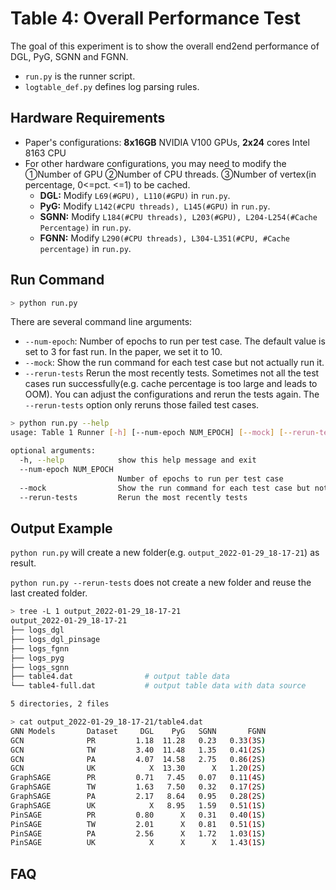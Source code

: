 # Table 4: Overall Performance Test

The goal of this experiment is to show the overall end2end performance of DGL, PyG, SGNN and FGNN.

- `run.py` is the runner script.
- `logtable_def.py` defines log parsing rules.



## Hardware Requirements

- Paper's configurations: **8x16GB** NVIDIA V100 GPUs, **2x24** cores Intel 8163 CPU
- For other hardware configurations, you may need to modify the ①Number of GPU ②Number  of CPU threads. ③Number of vertex(in percentage, 0<=pct. <=1) to be cached.
  - **DGL:** Modify `L69(#GPU), L110(#GPU)` in `run.py`. 
  - **PyG:** Modify `L142(#CPU threads), L145(#GPU)` in `run.py`.
  - **SGNN:** Modify `L184(#CPU threads), L203(#GPU), L204-L254(#Cache Percentage)` in `run.py`.
  - **FGNN:**  Modify  `L290(#CPU threads), L304-L351(#CPU, #Cache percentage)` in `run.py`.



## Run Command


```sh
> python run.py
```



There are several command line arguments:

- `--num-epoch`: Number of epochs to run per test case.  The default value is set to 3 for fast run. In the paper, we set it to 10.
- `--mock`: Show the run command for each test case but not actually run it.
- `--rerun-tests` Rerun the most recently tests. Sometimes not all the test cases run successfully(e.g. cache percentage is too large and leads to OOM). You can adjust the configurations and rerun the tests again. The `--rerun-tests` option only reruns those failed test cases.



```sh
> python run.py --help
usage: Table 1 Runner [-h] [--num-epoch NUM_EPOCH] [--mock] [--rerun-tests]

optional arguments:
  -h, --help            show this help message and exit
  --num-epoch NUM_EPOCH
                        Number of epochs to run per test case
  --mock                Show the run command for each test case but not actually run it
  --rerun-tests         Rerun the most recently tests
```





## Output Example

`python run.py` will create a new folder(e.g. `output_2022-01-29_18-17-21`) as result.

`python run.py --rerun-tests`  does not create a new folder and reuse the last created folder.

```sh
> tree -L 1 output_2022-01-29_18-17-21
output_2022-01-29_18-17-21
├── logs_dgl
├── logs_dgl_pinsage
├── logs_fgnn
├── logs_pyg
├── logs_sgnn
├── table4.dat                # output table data
└── table4-full.dat           # output table data with data source

5 directories, 2 files
```



```sh
> cat output_2022-01-29_18-17-21/table4.dat
GNN Models       Dataset     DGL    PyG   SGNN       FGNN
GCN              PR         1.18  11.28   0.23   0.33(3S)
GCN              TW         3.40  11.48   1.35   0.41(2S)
GCN              PA         4.07  14.58   2.75   0.86(2S)
GCN              UK            X  13.30      X   1.20(2S)
GraphSAGE        PR         0.71   7.45   0.07   0.11(4S)
GraphSAGE        TW         1.63   7.50   0.32   0.17(2S)
GraphSAGE        PA         2.17   8.64   0.95   0.28(2S)
GraphSAGE        UK            X   8.95   1.59   0.51(1S)
PinSAGE          PR         0.80      X   0.31   0.40(1S)
PinSAGE          TW         2.01      X   0.81   0.51(1S)
PinSAGE          PA         2.56      X   1.72   1.03(1S)
PinSAGE          UK            X      X      X   1.43(1S)
```




## FAQ
